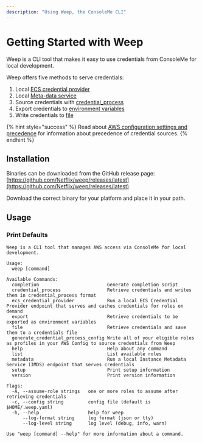 ```yaml
---
description: "Using Weep, the ConsoleMe CLI"
---
```


# Getting Started with Weep

Weep is a CLI tool that makes it easy to use credentials from ConsoleMe for local development.

Weep offers five methods to serve credentials:

1. Local [ECS credential provider](https://docs.aws.amazon.com/AWSJavaSDK/latest/javadoc/com/amazonaws/auth/EC2ContainerCredentialsProviderWrapper.html)
2. Local [Meta-data service](https://docs.aws.amazon.com/AWSEC2/latest/UserGuide/configuring-instance-metadata-service.html)
3. Source credentials with [credential_process](https://docs.aws.amazon.com/cli/latest/userguide/cli-configure-sourcing-external.html)
4. Export credentials to [environment variables](https://docs.aws.amazon.com/cli/latest/userguide/cli-configure-envvars.html)
5. Write credentials to [file](https://docs.aws.amazon.com/cli/latest/userguide/cli-configure-files.html)

{% hint style="success" %}
Read about [AWS configuration settings and precedence](https://docs.aws.amazon.com/cli/latest/userguide/cli-configure-quickstart.html#cli-configure-quickstart-precedence) for information about precedence of credential sources.
{% endhint %}

## Installation

Binaries can be downloaded from the GitHub release page: [https://github.com/Netflix/weep/releases/latest](https://github.com/Netflix/weep/releases/latest)

Download the correct binary for your platform and place it in your path.

## Usage

### Print Defaults

```text
Weep is a CLI tool that manages AWS access via ConsoleMe for local development.

Usage:
  weep [command]

Available Commands:
  completion                         Generate completion script
  credential_process                 Retrieve credentials and writes them in credential_process format
  ecs_credential_provider            Run a local ECS Credential Provider endpoint that serves and caches credentials for roles on demand
  export                             Retrieve credentials to be exported as environment variables
  file                               Retrieve credentials and save them to a credentials file
  generate_credential_process_config Write all of your eligible roles as profiles in your AWS Config to source credentials from Weep
  help                               Help about any command
  list                               List available roles
  metadata                           Run a local Instance Metadata Service (IMDS) endpoint that serves credentials
  setup                              Print setup information
  version                            Print version information

Flags:
  -A, --assume-role strings   one or more roles to assume after retrieving credentials
  -c, --config string         config file (default is $HOME/.weep.yaml)
  -h, --help                  help for weep
      --log-format string     log format (json or tty)
      --log-level string      log level (debug, info, warn)

Use "weep [command] --help" for more information about a command.
```
